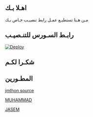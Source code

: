 ## اهـلا بـك
مـن هـنا تستطيـع عمـل رابط تنصيـب خـاص بـك

## رابـط السـورس للتنـصيـب

[![Deploy](https://www.herokucdn.com/deploy/button.svg)](https://heroku.com/deploy?template=https://github.com/nona976/jmthon)

## شكـرا لكـم 


## المطـورين 

[jmthon source](https://t.me/jmthon)

[MUHAMMAD](https://t.me/RR9R7)

[JASEM](https://t.me/SBB_B)
